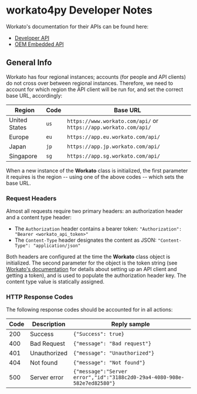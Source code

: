 # workato4py Developer Notes

Workato's documentation for their APIs can be found here:

- [Developer API](https://docs.workato.com/workato-api.html)
- [OEM Embedded API](https://docs.workato.com/oem/oem-api.html)

## General Info

Workato has four regional instances; accounts (for people and API clients) do not cross over between regional instances. Therefore, we need to account for which region the API client will be run for, and set the correct base URL, accordingly:

| Region | Code | Base URL |
| ------ | ---- | -------- |
| United States | `us` | `https://www.workato.com/api/` or `https://app.workato.com/api/` |
| Europe | `eu` | `https://app.eu.workato.com/api/` |
| Japan | `jp` | `https://app.jp.workato.com/api/` |
| Singapore | `sg` | `https://app.sg.workato.com/api/` |

When a new instance of the **Workato** class is initialized, the first parameter it requires is the region -- using one of the above codes -- which sets the base URL.

### Request Headers

Almost all requests require two primary headers: an authorization header and a content type header:

- The `Authorization` header contains a bearer token:
    `"Authorization": "Bearer <workato_api_token>"`
- The `Content-Type` header designates the content as JSON:
    `"Content-Type": "application/json"`

Both headers are configured at the time the **Workato** class object is initialized. The second parameter for the object is the token string (see [Workato's documentation](https://docs.workato.com/workato-api/api-clients.html) for details about setting up an API client and getting a token), and is used to populate the authorization header key. The content type value is statically assigned.

### HTTP Response Codes

The following response codes should be accounted for in all actions:

| Code | Description | Reply sample |
| ---- | ----------- | ------------ |
| 200  | Success | `{"Success": true}` |
| 400  | Bad Request | `{"message": "Bad request"}` |
| 401  | Unauthorized | `{"message": "Unauthorized"}` |
| 404  | Not found | `{"message": "Not found"}` |
| 500  | Server error | `{"message":"Server error","id":"3188c2d0-29a4-4080-908e-582e7ed82580"}` |


